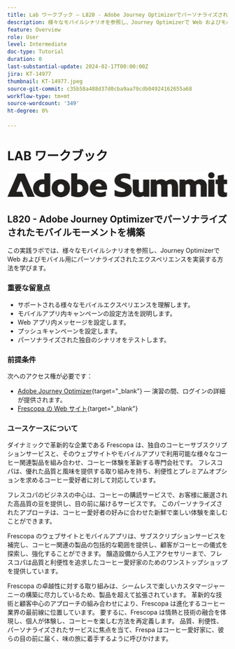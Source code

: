 ```yaml
---
title: Lab ワークブック — L820 - Adobe Journey Optimizerでパーソナライズされたモバイルモーメントを構築
description: 様々なモバイルシナリオを参照し、Journey Optimizerで Web およびモバイル用にパーソナライズされたエクスペリエンスを実装する方法を学びます。
feature: Overview
role: User
level: Intermediate
doc-type: Tutorial
duration: 0
last-substantial-update: 2024-02-17T00:00:00Z
jira: KT-14977
thumbnail: KT-14977.jpeg
source-git-commit: c35b58a488d37d0cba9aa79cdb04924162655a68
workflow-type: tm+mt
source-wordcount: '349'
ht-degree: 0%

---
```



# LAB ワークブック

![Adobe Summit — 代替テキスト](/help/summit/l820-lab-workbook/assets/adobe-summit.png "Adobe Summit")


## L820 - Adobe Journey Optimizerでパーソナライズされたモバイルモーメントを構築

この実践ラボでは、様々なモバイルシナリオを参照し、Journey Optimizerで Web およびモバイル用にパーソナライズされたエクスペリエンスを実装する方法を学びます。

### 重要な留意点

* サポートされる様々なモバイルエクスペリエンスを理解します。
* モバイルアプリ内キャンペーンの設定方法を説明します。
* Web アプリ内メッセージを設定します。
* プッシュキャンペーンを設定します。
* パーソナライズされた独自のシナリオをテストします。

### 前提条件

次へのアクセス権が必要です：

* [Adobe Journey Optimizer](https://experience.adobe.com/#/@techmarketingdemos/sname:summit-ajo-lab/journey-optimizer/home){target="_blank"}   — 演習の間、ログインの詳細が提供されます。
* [Frescopa の Web サイト](https://dsn.adobe.com/web/adobe-summit-2024/home){target="_blank"}


### ユースケースについて

ダイナミックで革新的な企業である Frescopa は、独自のコーヒーサブスクリプションサービスと、そのウェブサイトやモバイルアプリで利用可能な様々なコーヒー関連製品を組み合わせ、コーヒー体験を革新する専門会社です。 フレスコパは、優れた品質と風味を提供する取り組みを持ち、利便性とプレミアムオプションを求めるコーヒー愛好者に対して対応しています。

フレスコパのビジネスの中心は、コーヒーの購読サービスで、お客様に厳選された高品質の豆を提供し、目の前に届けるサービスです。 このパーソナライズされたアプローチは、コーヒー愛好者の好みに合わせた新鮮で楽しい体験を楽しむことができます。

Frescopa のウェブサイトとモバイルアプリは、サブスクリプションサービスを補完し、コーヒー関連の製品の包括的な範囲を提供し、顧客がコーヒーの儀式を探索し、強化することができます。 醸造設備から人工アクセサリーまで、フレスコパは品質と利便性を追求したコーヒー愛好家のためのワンストップショップを提供しています。

Frescopa の卓越性に対する取り組みは、シームレスで楽しいカスタマージャーニーの構築に尽力しているため、製品を超えて拡張されています。 革新的な技術と顧客中心のアプローチの組み合わせにより、Frescopa は進化するコーヒー業界の最前線に位置しています。
要するに、Frescopa は情熱と技術の融合を体現し、個人が体験し、コーヒーを楽しむ方法を再定義します。 品質、利便性、パーソナライズされたサービスに焦点を当て、Frespa はコーヒー愛好家に、彼らの目の前に届く、味の旅に着手するように呼びかけます。



